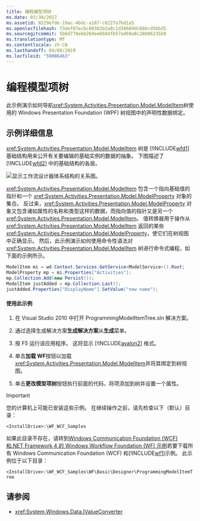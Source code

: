 ```yaml
---
title: 编程模型项树
ms.date: 03/30/2017
ms.assetid: 0229efde-19ac-4bdc-a187-c6227a7bd1a5
ms.openlocfilehash: f3def07ecbc60362b2a8c1d38689dc686cd5bbd5
ms.sourcegitcommit: 5b6d778ebb269ee6684fb57ad69a8c28b06235b9
ms.translationtype: MT
ms.contentlocale: zh-CN
ms.lasthandoff: 04/08/2019
ms.locfileid: "59086463"
---
```

# <a name="programming-model-item-tree"></a>编程模型项树
此示例演示如何导航<xref:System.Activities.Presentation.Model.ModelItem>树使用的 Windows Presentation Foundation (WPF) 树视图中的声明性数据绑定。

## <a name="sample-details"></a>示例详细信息
 <xref:System.Activities.Presentation.Model.ModelItem> 树是 [!INCLUDE[wfd1](../../../../includes/wfd1-md.md)] 基础结构用来公开有关要编辑的基础实例的数据的抽象。 下图描述了 [!INCLUDE[wfd2](../../../../includes/wfd2-md.md)] 中的基础结构的各层。

 ![显示工作流设计器体系结构的关系图。](./media/programming-model-item-tree/workflow-designer-architecture.jpg)

 <xref:System.Activities.Presentation.Model.ModelItem> 包含一个指向基础值的指针和一个 <xref:System.Activities.Presentation.Model.ModelProperty> 对象的集合。 反过来，<xref:System.Activities.Presentation.Model.ModelProperty> 对象又包含诸如属性的名称和类型这样的数据，而指向值的指针又是另一个 <xref:System.Activities.Presentation.Model.ModelItem>。 值转换器用于操作从 <xref:System.Activities.Presentation.Model.ModelItem> 返回的某些 <xref:System.Activities.Presentation.Model.ModelProperty>，使它们在树视图中正确显示。 然后，此示例演示如何使用命令性语法对 <xref:System.Activities.Presentation.Model.ModelItem> 树进行命令式编程，如下面的示例所示。

```csharp
ModelItem mi = wd.Context.Services.GetService<ModelService>().Root;
ModelProperty mp = mi.Properties["Activities"];
mp.Collection.Add(new Persist());
ModelItem justAdded = mp.Collection.Last();
justAdded.Properties["DisplayName"].SetValue("new name");
```

#### <a name="to-use-this-sample"></a>使用此示例

1.  在 Visual Studio 2010 中打开 ProgrammingModelItemTree.sln 解决方案。

2.  通过选择生成解决方案**生成解决方案**从**生成**菜单。

3.  按 F5 运行该应用程序。 这将显示 [!INCLUDE[avalon2](../../../../includes/avalon2-md.md)] 格式。

4.  单击**加载 WF**按钮以加载<xref:System.Activities.Presentation.Model.ModelItem>并将其绑定到树视图。

5.  单击**更改模型项树**按钮执行前面的代码，将项添加到树并设置一个属性。

> [!IMPORTANT]
>  您的计算机上可能已安装这些示例。 在继续操作之前，请先检查以下（默认）目录：  
>   
>  `<InstallDrive>:\WF_WCF_Samples`  
>   
>  如果此目录不存在，请转到[Windows Communication Foundation (WCF) 和.NET Framework 4 的 Windows Workflow Foundation (WF) 示例](https://go.microsoft.com/fwlink/?LinkId=150780)若要下载所有 Windows Communication Foundation (WCF) 和[!INCLUDE[wf1](../../../../includes/wf1-md.md)]示例。 此示例位于以下目录：  
>   
>  `<InstallDrive>:\WF_WCF_Samples\WF\Basic\Designer\ProgrammingModelItemTree`  
  
## <a name="see-also"></a>请参阅

- <xref:System.Windows.Data.IValueConverter>
